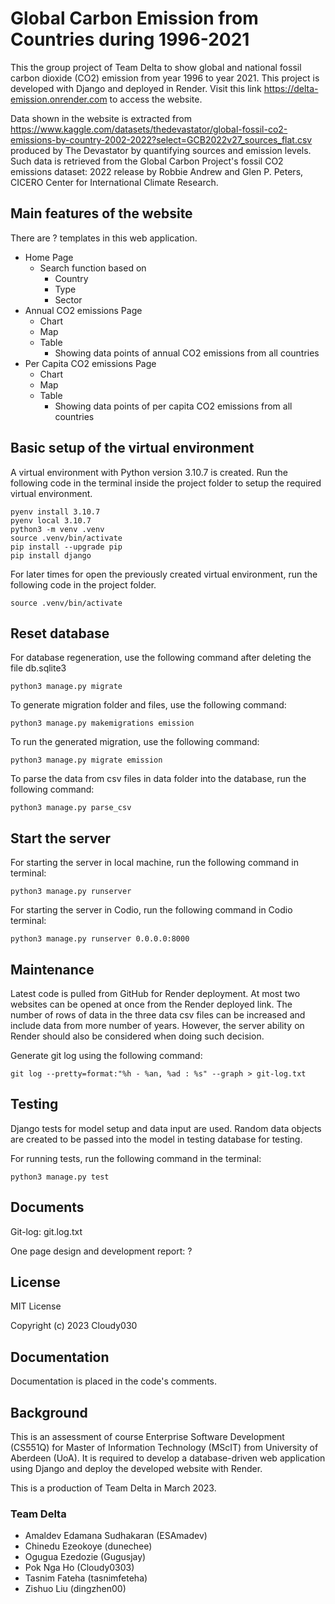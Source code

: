 # Global Carbon Emission from Countries during 1996-2021
This the group project of Team Delta to show global and national fossil carbon dioxide (CO2) emission from year 1996 to year 2021.
This project is developed with Django and deployed in Render. 
Visit this link https://delta-emission.onrender.com to access the website.

Data shown in the website is extracted from https://www.kaggle.com/datasets/thedevastator/global-fossil-co2-emissions-by-country-2002-2022?select=GCB2022v27_sources_flat.csv 
produced by The Devastator by quantifying sources and emission levels. 
Such data is retrieved from the Global Carbon Project's fossil CO2 emissions dataset: 2022 release by Robbie Andrew and Glen P. Peters, CICERO Center for International Climate Research.

## Main features of the website
There are ? templates in this web application.
- Home Page
  - Search function based on
    - Country
    - Type
    - Sector
- Annual CO2 emissions Page
  - Chart
  - Map
  - Table
    - Showing data points of annual CO2 emissions from all countries 
- Per Capita CO2 emissions Page
  - Chart
  - Map
  - Table
    - Showing data points of per capita CO2 emissions from all countries 

## Basic setup of the virtual environment
A virtual environment with Python version 3.10.7 is created. 
Run the following code in the terminal inside the project folder to setup the required virtual environment.
~~~
pyenv install 3.10.7
pyenv local 3.10.7
python3 -m venv .venv
source .venv/bin/activate
pip install --upgrade pip
pip install django
~~~
For later times for open the previously created virtual environment, run the following code in the project folder.
~~~
source .venv/bin/activate
~~~

## Reset database
For database regeneration, use the following command after deleting the file db.sqlite3
~~~
python3 manage.py migrate
~~~

To generate migration folder and files, use the following command:
~~~
python3 manage.py makemigrations emission
~~~

To run the generated migration, use the following command:
~~~
python3 manage.py migrate emission
~~~

To parse the data from csv files in data folder into the database, run the following command:
~~~
python3 manage.py parse_csv
~~~

## Start the server
For starting the server in local machine, run the following command in terminal:
~~~
python3 manage.py runserver
~~~

For starting the server in Codio, run the following command in Codio terminal:
~~~
python3 manage.py runserver 0.0.0.0:8000
~~~

## Maintenance
Latest code is pulled from GitHub for Render deployment.
At most two websites can be opened at once from the Render deployed link.
The number of rows of data in the three data csv files can be increased and include data from more number of years.
However, the server ability on Render should also be considered when doing such decision.

Generate git log using the following command:
~~~
git log --pretty=format:"%h - %an, %ad : %s" --graph > git-log.txt
~~~

## Testing
Django tests for model setup and data input are used.
Random data objects are created to be passed into the model in testing database for testing.

For running tests, run the following command in the terminal:
~~~
python3 manage.py test
~~~

## Documents
Git-log: git.log.txt

One page design and development report: ?

## License
MIT License

Copyright (c) 2023 Cloudy030

## Documentation
Documentation is placed in the code's comments.

## Background
This is an assessment of course Enterprise Software Development (CS551Q) for Master of Information Technology (MScIT) from University of Aberdeen (UoA).
It is required to develop a database-driven web application using Django and deploy the developed website with Render.

This is a production of Team Delta in March 2023.

### Team Delta
- Amaldev Edamana Sudhakaran (ESAmadev)
- Chinedu Ezeokoye (dunechee)
- Ogugua Ezedozie (Gugusjay)
- Pok Nga Ho (Cloudy0303)
- Tasnim Fateha (tasnimfeteha)
- Zishuo Liu (dingzhen00)